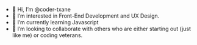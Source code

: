 - 👋 Hi, I’m @coder-txane
- 👀 I’m interested in Front-End Development and UX Design.
- 🌱 I’m currently learning Javascript
- 💞️ I’m looking to collaborate with others who are either starting out (just like me) or coding veterans.

<!---
coder-txane/coder-txane is a ✨ special ✨ repository because its `README.md` (this file) appears on your GitHub profile.
You can click the Preview link to take a look at your changes.
--->
